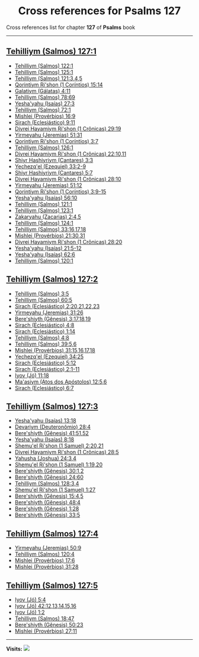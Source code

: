 <div align="center">

# Cross references for **Psalms 127**
</div>

Cross references list for chapter **127** of **Psalms** book

---

<h2 id="1"><a href="https://bible.ozzuu.com/pt_yah/Psa/127#1" target="_blank">Tehilliym (Salmos) 127:1</a></h2>

- [Tehilliym (Salmos) 122:1](https://bible.ozzuu.com/pt_yah/Psa/122#1)
- [Tehilliym (Salmos) 125:1](https://bible.ozzuu.com/pt_yah/Psa/125#1)
- [Tehilliym (Salmos) 121:3,4,5](https://bible.ozzuu.com/pt_yah/Psa/121#3)
- [Qorintiym Ri'shon (1 Coríntios) 15:14](https://bible.ozzuu.com/pt_yah/1Co/15#14)
- [Galatiym (Gálatas) 4:11](https://bible.ozzuu.com/pt_yah/Gal/4#11)
- [Tehilliym (Salmos) 78:69](https://bible.ozzuu.com/pt_yah/Psa/78#69)
- [Yesha'yahu (Isaías) 27:3](https://bible.ozzuu.com/pt_yah/Isa/27#3)
- [Tehilliym (Salmos) 72:1](https://bible.ozzuu.com/pt_yah/Psa/72#1)
- [Mishlei (Provérbios) 16:9](https://bible.ozzuu.com/pt_yah/Pro/16#9)
- [Sirach (Eclesiástico) 9:11](https://bible.ozzuu.com/pt_yah/Sir/9#11)
- [Divrei Hayamiym Ri'shon (1 Crônicas) 29:19](https://bible.ozzuu.com/pt_yah/1Ch/29#19)
- [Yirmeyahu (Jeremias) 51:31](https://bible.ozzuu.com/pt_yah/Jer/51#31)
- [Qorintiym Ri'shon (1 Coríntios) 3:7](https://bible.ozzuu.com/pt_yah/1Co/3#7)
- [Tehilliym (Salmos) 126:1](https://bible.ozzuu.com/pt_yah/Psa/126#1)
- [Divrei Hayamiym Ri'shon (1 Crônicas) 22:10,11](https://bible.ozzuu.com/pt_yah/1Ch/22#10)
- [Shiyr Hashiyriym (Cantares) 3:3](https://bible.ozzuu.com/pt_yah/Sos/3#3)
- [Yechezq'el (Ezequiel) 33:2-9](https://bible.ozzuu.com/pt_yah/Eze/33#2)
- [Shiyr Hashiyriym (Cantares) 5:7](https://bible.ozzuu.com/pt_yah/Sos/5#7)
- [Divrei Hayamiym Ri'shon (1 Crônicas) 28:10](https://bible.ozzuu.com/pt_yah/1Ch/28#10)
- [Yirmeyahu (Jeremias) 51:12](https://bible.ozzuu.com/pt_yah/Jer/51#12)
- [Qorintiym Ri'shon (1 Coríntios) 3:9-15](https://bible.ozzuu.com/pt_yah/1Co/3#9)
- [Yesha'yahu (Isaías) 56:10](https://bible.ozzuu.com/pt_yah/Isa/56#10)
- [Tehilliym (Salmos) 121:1](https://bible.ozzuu.com/pt_yah/Psa/121#1)
- [Tehilliym (Salmos) 123:1](https://bible.ozzuu.com/pt_yah/Psa/123#1)
- [Zakaryahu (Zacarias) 2:4,5](https://bible.ozzuu.com/pt_yah/Zec/2#4)
- [Tehilliym (Salmos) 124:1](https://bible.ozzuu.com/pt_yah/Psa/124#1)
- [Tehilliym (Salmos) 33:16,17,18](https://bible.ozzuu.com/pt_yah/Psa/33#16)
- [Mishlei (Provérbios) 21:30,31](https://bible.ozzuu.com/pt_yah/Pro/21#30)
- [Divrei Hayamiym Ri'shon (1 Crônicas) 28:20](https://bible.ozzuu.com/pt_yah/1Ch/28#20)
- [Yesha'yahu (Isaías) 21:5-12](https://bible.ozzuu.com/pt_yah/Isa/21#5)
- [Yesha'yahu (Isaías) 62:6](https://bible.ozzuu.com/pt_yah/Isa/62#6)
- [Tehilliym (Salmos) 120:1](https://bible.ozzuu.com/pt_yah/Psa/120#1)
<h2 id="2"><a href="https://bible.ozzuu.com/pt_yah/Psa/127#2" target="_blank">Tehilliym (Salmos) 127:2</a></h2>

- [Tehilliym (Salmos) 3:5](https://bible.ozzuu.com/pt_yah/Psa/3#5)
- [Tehilliym (Salmos) 60:5](https://bible.ozzuu.com/pt_yah/Psa/60#5)
- [Sirach (Eclesiástico) 2:20,21,22,23](https://bible.ozzuu.com/pt_yah/Sir/2#20)
- [Yirmeyahu (Jeremias) 31:26](https://bible.ozzuu.com/pt_yah/Jer/31#26)
- [Bere'shiyth (Gênesis) 3:17,18,19](https://bible.ozzuu.com/pt_yah/Gen/3#17)
- [Sirach (Eclesiástico) 4:8](https://bible.ozzuu.com/pt_yah/Sir/4#8)
- [Sirach (Eclesiástico) 1:14](https://bible.ozzuu.com/pt_yah/Sir/1#14)
- [Tehilliym (Salmos) 4:8](https://bible.ozzuu.com/pt_yah/Psa/4#8)
- [Tehilliym (Salmos) 39:5,6](https://bible.ozzuu.com/pt_yah/Psa/39#5)
- [Mishlei (Provérbios) 31:15,16,17,18](https://bible.ozzuu.com/pt_yah/Pro/31#15)
- [Yechezq'el (Ezequiel) 34:25](https://bible.ozzuu.com/pt_yah/Eze/34#25)
- [Sirach (Eclesiástico) 5:12](https://bible.ozzuu.com/pt_yah/Sir/5#12)
- [Sirach (Eclesiástico) 2:1-11](https://bible.ozzuu.com/pt_yah/Sir/2#1)
- [Iyov (Jó) 11:18](https://bible.ozzuu.com/pt_yah/Job/11#18)
- [Ma'asiym (Atos dos Apóstolos) 12:5,6](https://bible.ozzuu.com/pt_yah/Act/12#5)
- [Sirach (Eclesiástico) 6:7](https://bible.ozzuu.com/pt_yah/Sir/6#7)
<h2 id="3"><a href="https://bible.ozzuu.com/pt_yah/Psa/127#3" target="_blank">Tehilliym (Salmos) 127:3</a></h2>

- [Yesha'yahu (Isaías) 13:18](https://bible.ozzuu.com/pt_yah/Isa/13#18)
- [Devariym (Deuteronômio) 28:4](https://bible.ozzuu.com/pt_yah/Deu/28#4)
- [Bere'shiyth (Gênesis) 41:51,52](https://bible.ozzuu.com/pt_yah/Gen/41#51)
- [Yesha'yahu (Isaías) 8:18](https://bible.ozzuu.com/pt_yah/Isa/8#18)
- [Shemu'el Ri'shon (1 Samuel) 2:20,21](https://bible.ozzuu.com/pt_yah/1Sm/2#20)
- [Divrei Hayamiym Ri'shon (1 Crônicas) 28:5](https://bible.ozzuu.com/pt_yah/1Ch/28#5)
- [Yahusha (Joshua) 24:3,4](https://bible.ozzuu.com/pt_yah/Jos/24#3)
- [Shemu'el Ri'shon (1 Samuel) 1:19,20](https://bible.ozzuu.com/pt_yah/1Sm/1#19)
- [Bere'shiyth (Gênesis) 30:1,2](https://bible.ozzuu.com/pt_yah/Gen/30#1)
- [Bere'shiyth (Gênesis) 24:60](https://bible.ozzuu.com/pt_yah/Gen/24#60)
- [Tehilliym (Salmos) 128:3,4](https://bible.ozzuu.com/pt_yah/Psa/128#3)
- [Shemu'el Ri'shon (1 Samuel) 1:27](https://bible.ozzuu.com/pt_yah/1Sm/1#27)
- [Bere'shiyth (Gênesis) 15:4,5](https://bible.ozzuu.com/pt_yah/Gen/15#4)
- [Bere'shiyth (Gênesis) 48:4](https://bible.ozzuu.com/pt_yah/Gen/48#4)
- [Bere'shiyth (Gênesis) 1:28](https://bible.ozzuu.com/pt_yah/Gen/1#28)
- [Bere'shiyth (Gênesis) 33:5](https://bible.ozzuu.com/pt_yah/Gen/33#5)
<h2 id="4"><a href="https://bible.ozzuu.com/pt_yah/Psa/127#4" target="_blank">Tehilliym (Salmos) 127:4</a></h2>

- [Yirmeyahu (Jeremias) 50:9](https://bible.ozzuu.com/pt_yah/Jer/50#9)
- [Tehilliym (Salmos) 120:4](https://bible.ozzuu.com/pt_yah/Psa/120#4)
- [Mishlei (Provérbios) 17:6](https://bible.ozzuu.com/pt_yah/Pro/17#6)
- [Mishlei (Provérbios) 31:28](https://bible.ozzuu.com/pt_yah/Pro/31#28)
<h2 id="5"><a href="https://bible.ozzuu.com/pt_yah/Psa/127#5" target="_blank">Tehilliym (Salmos) 127:5</a></h2>

- [Iyov (Jó) 5:4](https://bible.ozzuu.com/pt_yah/Job/5#4)
- [Iyov (Jó) 42:12,13,14,15,16](https://bible.ozzuu.com/pt_yah/Job/42#12)
- [Iyov (Jó) 1:2](https://bible.ozzuu.com/pt_yah/Job/1#2)
- [Tehilliym (Salmos) 18:47](https://bible.ozzuu.com/pt_yah/Psa/18#47)
- [Bere'shiyth (Gênesis) 50:23](https://bible.ozzuu.com/pt_yah/Gen/50#23)
- [Mishlei (Provérbios) 27:11](https://bible.ozzuu.com/pt_yah/Pro/27#11)


---

**Visits:**
![](https://profile-counter.glitch.me/visitCounter_crossrefs34/count.svg)
